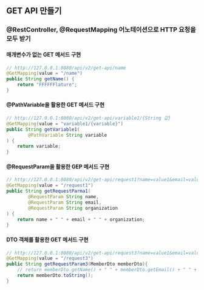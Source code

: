 
## GET API 만들기
### @RestController, @RequestMapping 어노테이션으로 HTTP 요청을 모두 받기

#### 매개변수가 없는 GET 메서드 구현 

```java
// http://127.0.0.1:8080/api/v2/get-api/name  
@GetMapping(value = "/name")  
public String getName() {  
    return "FFFFFFlature";  
}
```

#### @PathVariable을 활용한 GET 메서드 구현
```java
// http://127.0.0.1:8080/api/v2/get-api/variable1/{String 값}  
@GetMapping(value = "variable1/{variable}")  
public String getVariable1(  
        @PathVariable String variable  
) {  
    return variable;  
}
```

#### @RequestParam을 활용한 GEP 메서드 구현
```java
// http://127.0.0.1:8080/api/v2/get-api/request1?name=value1&email=value2&organization=value3  
@GetMapping(value = "/request1")  
public String getRequestParma1(  
        @RequestParam String name,  
        @RequestParam String email,  
        @RequestParam String organization  
) {  
    return name + " " + email + " " + organization;  
}
```

#### DTO 객체를 활용한 GET 메서드 구현
```java
// http://127.0.0.1:8080/api/v2/get-api/request3?name=value1&email=value2&organization=value3  
@GetMapping(value = "/request3")  
public String getRequestParam3(MemberDto memberDto){  
    // return memberDto.getName() + " " + memberDto.getEmail() + " " + memberDto.getOrganization();  
    return memberDto.toString();  
}
```